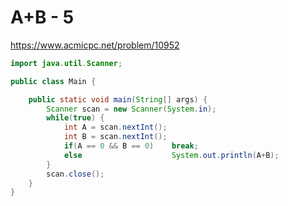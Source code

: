 # A+B - 5
https://www.acmicpc.net/problem/10952

```java
import java.util.Scanner;

public class Main {

	public static void main(String[] args) {
		Scanner scan = new Scanner(System.in);
		while(true) {
			int A = scan.nextInt();
			int B = scan.nextInt();
			if(A == 0 && B == 0)	break;		
			else 	    	        System.out.println(A+B);	
		}
        scan.close();
	}
}

```
